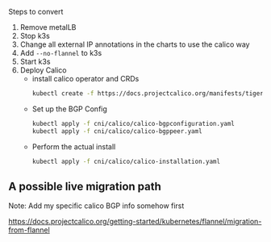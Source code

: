 Steps to convert

1. Remove metalLB
2. Stop k3s
3. Change all external IP annotations in the charts to use the calico way
4. Add `--no-flannel` to k3s
5. Start k3s
6. Deploy Calico
    - install calico operator and CRDs
      ```sh
      kubectl create -f https://docs.projectcalico.org/manifests/tigera-operator.yaml
      ```
    - Set up the BGP Config
      ```sh
      kubectl apply -f cni/calico/calico-bgpconfiguration.yaml
      kubectl apply -f cni/calico/calico-bgppeer.yaml
      ```
    - Perform the actual install
      ```sh    
      kubectl apply -f cni/calico/calico-installation.yaml
      ```


## A possible live migration path

Note: Add my specific calico BGP info somehow first

https://docs.projectcalico.org/getting-started/kubernetes/flannel/migration-from-flannel